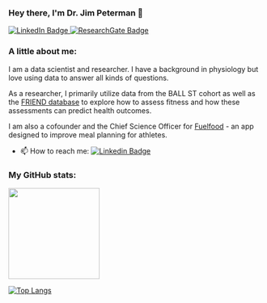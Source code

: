 ### Hey there, I'm Dr. Jim Peterman 👋
<div id="badges">
  <a href="https://www.linkedin.com/in/james-peterman/">
    <img src="https://img.shields.io/badge/LinkedIn-blue?style=for-the-badge&logo=linkedin&logoColor=white" alt="LinkedIn Badge"/>
  </a>
  <a href="https://www.researchgate.net/profile/James-Peterman">
    <img src="https://img.shields.io/badge/ResearchGate-brightgreen?style=for-the-badge&logo=researchgate&logoColor=white"     alt="ResearchGate Badge"/>
  </a>
</div>


### A little about me:
I am a data scientist and researcher. I have a background in physiology but love using data to answer all kinds of questions.

As a researcher, I primarily utilize data from the BALL ST cohort as well as the [FRIEND database](https://share.streamlit.io/jimpeterman/friend_app/main/app.py) to explore how to assess fitness and how these assessments can predict health outcomes.

I am also a cofounder and the Chief Science Officer for [Fuelfood](https://www.fuelfood.io/) - an app designed to improve meal planning for athletes.

- 📫 How to reach me: [![Linkedin Badge](https://img.shields.io/badge/LinkedIn-blue?style=for-the-badge&logo=linkedin&logoColor=white)](https://www.linkedin.com/in/james-peterman/)

### My GitHub stats:
<img height="180em" src="https://github-readme-stats.vercel.app/api?username=JimPeterman&show_icons=true&hide_border=true&&count_private=true&include_all_commits=true" />

[![Top Langs](https://github-readme-stats.vercel.app/api/top-langs/?username=JimPeterman)](https://github.com/anuraghazra/github-readme-stats)







<!--
**JimPeterman/JimPeterman** is a ✨ _special_ ✨ repository because its `README.md` (this file) appears on your GitHub profile.

Here are some ideas to get you started:

- 🔭 I’m currently working on ...
- 🌱 I’m currently learning ...
- 👯 I’m looking to collaborate on ...
- 🤔 I’m looking for help with ...
- 💬 Ask me about ...
- 📫 How to reach me: ...
- 😄 Pronouns: ...
- ⚡ Fun fact: ...
-->
